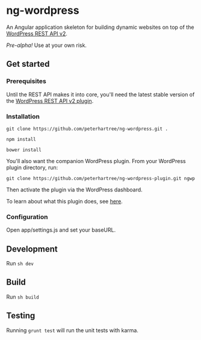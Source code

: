 # ng-wordpress

An Angular application skeleton for building dynamic websites on top of the [WordPress REST API v2](http://wp-api.org).

*Pre-alpha!* Use at your own risk.

## Get started

### Prerequisites

Until the REST API makes it into core, you'll need the latest stable version of the [WordPress REST API v2 plugin](https://en-gb.wordpress.org/plugins/rest-api/).

### Installation

`git clone https://github.com/peterhartree/ng-wordpress.git .`

`npm install`

`bower install`

You'll also want the companion WordPress plugin. From your WordPress plugin directory, run:

`git clone https://github.com/peterhartree/ng-wordpress-plugin.git ngwp`

Then activate the plugin via the WordPress dashboard.

To learn about what this plugin does, see [here](https://github.com/peterhartree/ng-wordpress-plugin).

### Configuration

Open app/settings.js and set your baseURL.

## Development

Run `sh dev`

## Build

Run `sh build`

## Testing

Running `grunt test` will run the unit tests with karma.